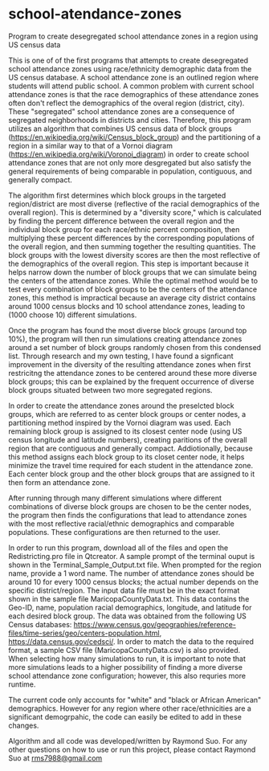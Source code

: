 # school-atendance-zones
Program to create desegregated school attendance zones in a region using US census data

This is one of of the first programs that attempts to create desegregated school attendance zones using race/ethnicity demographic data from the US census database. A school attendance zone
is an outlined region where students will attend public school. A common problem with current school attendance zones is that the race demographics of these 
attendance zones often don't reflect the demographics of the overal region (district, city). These "segregated" school attendance zones are a consequence of segregated
neighborhoods in districts and cities. Therefore, this program utilizes an algorithm that combines US census data of block groups (https://en.wikipedia.org/wiki/Census_block_group)
and the partitioning of a region in a similar way to that of a Vornoi diagram (https://en.wikipedia.org/wiki/Voronoi_diagram) in order to create school attendance zones that
are not only more desgregated but also satisfy the general requirements of being comparable in population, contiguous, and generally compact. 


The algorithm first determines which block groups in the targeted region/district are most diverse (reflective of the racial demographics of the overall region). This is determined by a "diversity score," which is calculated
by finding the percent difference between the overall region and the individual block group for each race/ethnic percent composition, then multiplying these percent differences by the corresponding populations of the overall region, and then summing together the resulting
quantities. The block groups with the lowest diversity scores are then the most reflective of the demographics of the overall region. This step is important because
it helps narrow down the number of block groups that we can simulate being the centers of the attendance zones. While the optimal method would be to test every combination
of block groups to be the centers of the attendance zones, this method is impractical because an average city district contains around 1000 census blocks and 10 
school attendance zones, leading to (1000 choose 10) different simulations.

Once the program has found the most diverse block groups (around top 10%), the program will then run simulations creating attendance zones around a set number of 
block groups randomly chosen from this condensed list. Through research and my own testing, I have found a signficant improvement in the diversity of the resulting
attendance zones when first restricitng the attendance zones to be centered around these more diverse block groups; this can be explained by the frequent occurrence
of diverse block groups situated between two more segregated regions. 

In order to create the attendance zones around the preselcted block groups, which are referred to as center block groups or center nodes, a partitioning method inspired
by the Vornoi diagram was used. Each remaining block group is assigned to its closest center node (using US census longitude and latitude numbers), creating paritions
of the overall region that are contiguous and generally compact. Addiotionally, because this method assigns each block group to its closet center node, it helps
minimize the travel time required for each student in the attendance zone. Each center block group and the other block groups that are assigned to it then form an attendance zone.

After running through many different simulations where different combinations of diverse block groups are chosen to be the center nodes, the program then finds the
configurations that lead to attendance zones with the most reflective racial/ethnic demographics and comparable populations. These configurations are then returned
to the user. 

In order to run this program, download all of the files and open the Redistricting.pro file in Qtcreator. A sample prompt of the terminal ouput is shown in the 
Terminal_Sample_Output.txt file. When prompted for the region name, provide a 1 word name. The number of attendance zones should be around 10 for every 1000 census blocks; the
actual number depends on the specific district/region. The input data file must be in the exact format shown in the sample file MaricopaCountyData.txt. This data contains
the Geo-ID, name, population racial demographics, longitude, and latitude for each desired block group. The data was obtained from the following US Census databases:
https://www.census.gov/geographies/reference-files/time-series/geo/centers-population.html, https://data.census.gov/cedsci/. In order to match the data to the required format,
a sample CSV file (MaricopaCountyData.csv) is also provided. When selecting how many simulations to run, it is important to note that more simulations leads
to a higher possibility of finding a more diverse school attendance zone configuration; however, this also requries more runtime. 

The current code only accounts for "white" and "black or African American" demographics. However for any region where other race/ethnicities are a significant
demogrpahic, the code can easily be edited to add in these changes.

Algorithm and all code was developed/written by Raymond Suo. For any other questions on how to use or run this project, please contact Raymond Suo at rms7988@gmail.com

